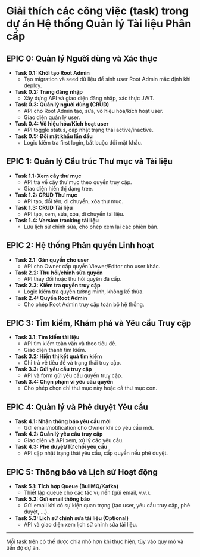 # Giải thích các công việc (task) trong dự án Hệ thống Quản lý Tài liệu Phân cấp

## EPIC 0: Quản lý Người dùng và Xác thực
- **Task 0.1: Khởi tạo Root Admin**
  - Tạo migration và seed dữ liệu để sinh user Root Admin mặc định khi deploy.
- **Task 0.2: Trang đăng nhập**
  - Xây dựng API và giao diện đăng nhập, xác thực JWT.
- **Task 0.3: Quản lý người dùng (CRUD)**
  - API cho Root Admin tạo, sửa, vô hiệu hóa/kích hoạt user.
  - Giao diện quản lý user.
- **Task 0.4: Vô hiệu hóa/Kích hoạt user**
  - API toggle status, cập nhật trạng thái active/inactive.
- **Task 0.5: Đổi mật khẩu lần đầu**
  - Logic kiểm tra first login, bắt buộc đổi mật khẩu.

## EPIC 1: Quản lý Cấu trúc Thư mục và Tài liệu
- **Task 1.1: Xem cây thư mục**
  - API trả về cây thư mục theo quyền truy cập.
  - Giao diện hiển thị dạng tree.
- **Task 1.2: CRUD Thư mục**
  - API tạo, đổi tên, di chuyển, xóa thư mục.
- **Task 1.3: CRUD Tài liệu**
  - API tạo, xem, sửa, xóa, di chuyển tài liệu.
- **Task 1.4: Version tracking tài liệu**
  - Lưu lịch sử chỉnh sửa, cho phép xem lại các phiên bản.

## EPIC 2: Hệ thống Phân quyền Linh hoạt
- **Task 2.1: Gán quyền cho user**
  - API cho Owner cấp quyền Viewer/Editor cho user khác.
- **Task 2.2: Thu hồi/chỉnh sửa quyền**
  - API thay đổi hoặc thu hồi quyền đã cấp.
- **Task 2.3: Kiểm tra quyền truy cập**
  - Logic kiểm tra quyền tường minh, không kế thừa.
- **Task 2.4: Quyền Root Admin**
  - Cho phép Root Admin truy cập toàn bộ hệ thống.

## EPIC 3: Tìm kiếm, Khám phá và Yêu cầu Truy cập
- **Task 3.1: Tìm kiếm tài liệu**
  - API tìm kiếm toàn văn và theo tiêu đề.
  - Giao diện thanh tìm kiếm.
- **Task 3.2: Hiển thị kết quả tìm kiếm**
  - Chỉ trả về tiêu đề và trạng thái truy cập.
- **Task 3.3: Gửi yêu cầu truy cập**
  - API và form gửi yêu cầu quyền truy cập.
- **Task 3.4: Chọn phạm vi yêu cầu quyền**
  - Cho phép chọn chỉ thư mục này hoặc cả thư mục con.

## EPIC 4: Quản lý và Phê duyệt Yêu cầu
- **Task 4.1: Nhận thông báo yêu cầu mới**
  - Gửi email/notification cho Owner khi có yêu cầu mới.
- **Task 4.2: Quản lý yêu cầu truy cập**
  - Giao diện và API xem, xử lý các yêu cầu.
- **Task 4.3: Phê duyệt/Từ chối yêu cầu**
  - API cập nhật trạng thái yêu cầu, cấp quyền nếu phê duyệt.

## EPIC 5: Thông báo và Lịch sử Hoạt động
- **Task 5.1: Tích hợp Queue (BullMQ/Kafka)**
  - Thiết lập queue cho các tác vụ nền (gửi email, v.v.).
- **Task 5.2: Gửi email thông báo**
  - Gửi email khi có sự kiện quan trọng (tạo user, yêu cầu truy cập, phê duyệt, ...).
- **Task 5.3: Lịch sử chỉnh sửa tài liệu (Optional)**
  - API và giao diện xem lịch sử chỉnh sửa tài liệu.

---

Mỗi task trên có thể được chia nhỏ hơn khi thực hiện, tùy vào quy mô và tiến độ dự án.
